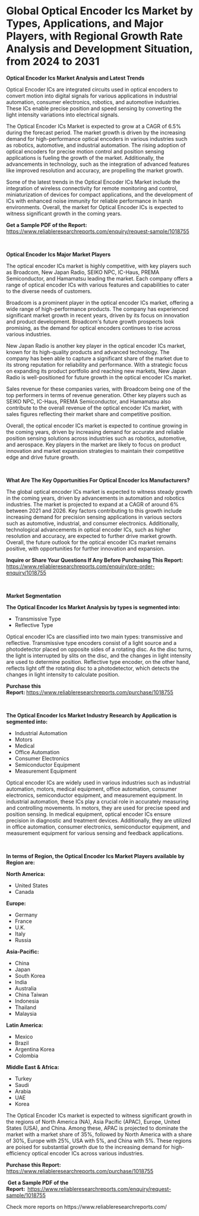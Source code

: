 <p><h1>Global Optical Encoder Ics Market by Types, Applications, and Major Players, with Regional Growth Rate Analysis and Development Situation, from 2024 to 2031</h1></p><p><strong>Optical Encoder Ics Market Analysis and Latest Trends</strong></p>
<p><p>Optical Encoder ICs are integrated circuits used in optical encoders to convert motion into digital signals for various applications in industrial automation, consumer electronics, robotics, and automotive industries. These ICs enable precise position and speed sensing by converting the light intensity variations into electrical signals.</p><p>The Optical Encoder ICs Market is expected to grow at a CAGR of 6.5% during the forecast period. The market growth is driven by the increasing demand for high-performance optical encoders in various industries such as robotics, automotive, and industrial automation. The rising adoption of optical encoders for precise motion control and position sensing applications is fueling the growth of the market. Additionally, the advancements in technology, such as the integration of advanced features like improved resolution and accuracy, are propelling the market growth.</p><p>Some of the latest trends in the Optical Encoder ICs Market include the integration of wireless connectivity for remote monitoring and control, miniaturization of devices for compact applications, and the development of ICs with enhanced noise immunity for reliable performance in harsh environments. Overall, the market for Optical Encoder ICs is expected to witness significant growth in the coming years.</p></p>
<p><strong>Get a Sample PDF of the Report:&nbsp;</strong> <a href="https://www.reliableresearchreports.com/enquiry/request-sample/1018755">https://www.reliableresearchreports.com/enquiry/request-sample/1018755</a></p>
<p>&nbsp;</p>
<p><strong>Optical Encoder Ics Major Market Players</strong></p>
<p><p>The optical encoder ICs market is highly competitive, with key players such as Broadcom, New Japan Radio, SEIKO NPC, IC-Haus, PREMA Semiconductor, and Hamamatsu leading the market. Each company offers a range of optical encoder ICs with various features and capabilities to cater to the diverse needs of customers.</p><p>Broadcom is a prominent player in the optical encoder ICs market, offering a wide range of high-performance products. The company has experienced significant market growth in recent years, driven by its focus on innovation and product development. Broadcom's future growth prospects look promising, as the demand for optical encoders continues to rise across various industries.</p><p>New Japan Radio is another key player in the optical encoder ICs market, known for its high-quality products and advanced technology. The company has been able to capture a significant share of the market due to its strong reputation for reliability and performance. With a strategic focus on expanding its product portfolio and reaching new markets, New Japan Radio is well-positioned for future growth in the optical encoder ICs market.</p><p>Sales revenue for these companies varies, with Broadcom being one of the top performers in terms of revenue generation. Other key players such as SEIKO NPC, IC-Haus, PREMA Semiconductor, and Hamamatsu also contribute to the overall revenue of the optical encoder ICs market, with sales figures reflecting their market share and competitive position.</p><p>Overall, the optical encoder ICs market is expected to continue growing in the coming years, driven by increasing demand for accurate and reliable position sensing solutions across industries such as robotics, automotive, and aerospace. Key players in the market are likely to focus on product innovation and market expansion strategies to maintain their competitive edge and drive future growth.</p></p>
<p>&nbsp;</p>
<p><strong>What Are The Key Opportunities For Optical Encoder Ics Manufacturers?</strong></p>
<p><p>The global optical encoder ICs market is expected to witness steady growth in the coming years, driven by advancements in automation and robotics industries. The market is projected to expand at a CAGR of around 6% between 2021 and 2026. Key factors contributing to this growth include increasing demand for precision sensing applications in various sectors such as automotive, industrial, and consumer electronics. Additionally, technological advancements in optical encoder ICs, such as higher resolution and accuracy, are expected to further drive market growth. Overall, the future outlook for the optical encoder ICs market remains positive, with opportunities for further innovation and expansion.</p></p>
<p><strong>Inquire or Share Your Questions If Any Before Purchasing This Report:</strong> <a href="https://www.reliableresearchreports.com/enquiry/pre-order-enquiry/1018755">https://www.reliableresearchreports.com/enquiry/pre-order-enquiry/1018755</a></p>
<p>&nbsp;</p>
<p><strong>Market Segmentation</strong></p>
<p><strong>The Optical Encoder Ics Market Analysis by types is segmented into:</strong></p>
<p><ul><li>Transmissive Type</li><li>Reflective Type</li></ul></p>
<p><p>Optical encoder ICs are classified into two main types: transmissive and reflective. Transmissive type encoders consist of a light source and a photodetector placed on opposite sides of a rotating disc. As the disc turns, the light is interrupted by slits on the disc, and the changes in light intensity are used to determine position. Reflective type encoder, on the other hand, reflects light off the rotating disc to a photodetector, which detects the changes in light intensity to calculate position.</p></p>
<p><strong>Purchase this Report:&nbsp;</strong><a href="https://www.reliableresearchreports.com/purchase/1018755">https://www.reliableresearchreports.com/purchase/1018755</a></p>
<p>&nbsp;</p>
<p><strong>The Optical Encoder Ics Market Industry Research by Application is segmented into:</strong></p>
<p><ul><li>Industrial Automation</li><li>Motors</li><li>Medical</li><li>Office Automation</li><li>Consumer Electronics</li><li>Semiconductor Equipment</li><li>Measurement Equipment</li></ul></p>
<p><p>Optical encoder ICs are widely used in various industries such as industrial automation, motors, medical equipment, office automation, consumer electronics, semiconductor equipment, and measurement equipment. In industrial automation, these ICs play a crucial role in accurately measuring and controlling movements. In motors, they are used for precise speed and position sensing. In medical equipment, optical encoder ICs ensure precision in diagnostic and treatment devices. Additionally, they are utilized in office automation, consumer electronics, semiconductor equipment, and measurement equipment for various sensing and feedback applications.</p></p>
<p>&nbsp;</p>
<p><strong>In terms of Region, the Optical Encoder Ics Market Players available by Region are:</strong></p>
<p>
    <p> <strong> North America: </strong>
        <ul>
            <li>United States</li>
            <li>Canada</li>
        </ul>
        </p> 
    <p> <strong> Europe: </strong>
        <ul>
            <li>Germany</li>
            <li>France</li>
            <li>U.K.</li>
            <li>Italy</li>
            <li>Russia</li>
        </ul>
        </p> 
    <p> <strong> Asia-Pacific: </strong>
        <ul>
            <li>China</li>
            <li>Japan</li>
            <li>South Korea</li>
            <li>India</li>
            <li>Australia</li>
            <li>China Taiwan</li>
            <li>Indonesia</li>
            <li>Thailand</li>
            <li>Malaysia</li>
        </ul>
        </p> 
    <p> <strong> Latin America: </strong>
        <ul>
            <li>Mexico</li>
            <li>Brazil</li>
            <li>Argentina Korea</li>
            <li>Colombia</li>
        </ul>
        </p> 
    <p> <strong> Middle East & Africa: </strong>
        <ul>
            <li>Turkey</li>
            <li>Saudi</li>
            <li>Arabia</li>
            <li>UAE</li>
            <li>Korea</li>
        </ul>
    </p>
    </p>
<p><p>The Optical Encoder ICs market is expected to witness significant growth in the regions of North America (NA), Asia Pacific (APAC), Europe, United States (USA), and China. Among these, APAC is projected to dominate the market with a market share of 35%, followed by North America with a share of 30%, Europe with 25%, USA with 5%, and China with 5%. These regions are poised for substantial growth due to the increasing demand for high-efficiency optical encoder ICs across various industries.</p></p>
<p><strong>Purchase this Report: </strong><a href="https://www.reliableresearchreports.com/purchase/1018755">https://www.reliableresearchreports.com/purchase/1018755</a></p>
<p>&nbsp;<strong>Get a Sample PDF of the Report:&nbsp;&nbsp;</strong><a href="https://www.reliableresearchreports.com/enquiry/request-sample/1018755">https://www.reliableresearchreports.com/enquiry/request-sample/1018755</a></p>
<p><strong></strong></p>
<p>Check more reports on https://www.reliableresearchreports.com/</p>